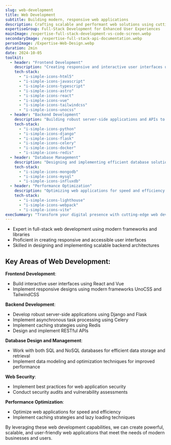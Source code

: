 ```yaml
---
slug: web-development
title: Web Development
subtitle: Building modern, responsive web applications
description: Crafting scalable and performant web solutions using cutting-edge technologies
expertiseGroup: Full-Stack Development for Enhanced User Experiences
mainImage: /expertise-full-stack-development-vs-code-screen.webp
secondaryImage: /expertise-full-stack-api-documentation.webp
personImage: /Expertise-Web-Design.webp
duration: 2min
date: 2024-10-05
toolkit:
  - header: "Frontend Development"
    description: "Creating responsive and interactive user interfaces using modern web technologies. Implementing cutting-edge frameworks and libraries to build engaging, performant, and accessible web applications. Focusing on user experience and design principles to deliver intuitive and visually appealing interfaces across devices."
    tech-stack:
      - "i-simple-icons-html5"
      - "i-simple-icons-javascript"
      - "i-simple-icons-typescript"
      - "i-simple-icons-astro"
      - "i-simple-icons-react"
      - "i-simple-icons-vue"
      - "i-simple-icons-tailwindcss"
      - "i-simple-icons-unocss"
  - header: "Backend Development"
    description: "Building robust server-side applications and APIs to power web applications. Developing scalable and efficient backend systems using modern frameworks and technologies. Implementing asynchronous processing, caching strategies, and RESTful API design to ensure optimal performance and reliability."
    tech-stack:
      - "i-simple-icons-python"
      - "i-simple-icons-django"
      - "i-simple-icons-flask"
      - "i-simple-icons-celery"
      - "i-simple-icons-docker"
      - "i-simple-icons-redis"
  - header: "Database Management"
    description: "Designing and implementing efficient database solutions for web applications. Working with both SQL and NoSQL databases to optimize data storage and retrieval. Implementing data modeling techniques and performance optimization strategies to ensure scalable and responsive database operations."
    tech-stack:
      - "i-simple-icons-mongodb"
      - "i-simple-icons-mysql"
      - "i-simple-icons-influxdb"
  - header: "Performance Optimization"
    description: "Optimizing web applications for speed and efficiency across various devices and network conditions. Implementing advanced caching strategies, lazy loading techniques, and code splitting to improve load times and overall performance. Conducting performance audits and implementing best practices for web vitals."
    tech-stack:
      - "i-simple-icons-lighthouse"
      - "i-simple-icons-webpack"
      - "i-simple-icons-vite"
execSummary: "Transform your digital presence with cutting-edge web development expertise. From responsive frontends to scalable backends, high-performance solutions await. Bring your web vision to life and stay ahead in the digital landscape."
---
```


- Expert in full-stack web development using modern frameworks and libraries
- Proficient in creating responsive and accessible user interfaces
- Skilled in designing and implementing scalable backend architectures

## Key Areas of Web Development:

**Frontend Development**:
   - Build interactive user interfaces using React and Vue
   - Implement responsive designs using modern frameworks UnoCSS and TailwindCSS

**Backend Development**:
   - Develop robust server-side applications using Django and Flask
   - Implement asynchronous task processing using Celery
   - Implement caching strategies using Redis
   - Design and implement RESTful APIs

**Database Design and Management**:
   - Work with both SQL and NoSQL databases for efficient data storage and retrieval
   - Implement data modeling and optimization techniques for improved performance

**Web Security**:
   - Implement best practices for web application security
   - Conduct security audits and vulnerability assessments

**Performance Optimization**:
   - Optimize web applications for speed and efficiency
   - Implement caching strategies and lazy loading techniques

By leveraging these web development capabilities, we can create powerful, scalable, and user-friendly web applications that meet the needs of modern businesses and users.
